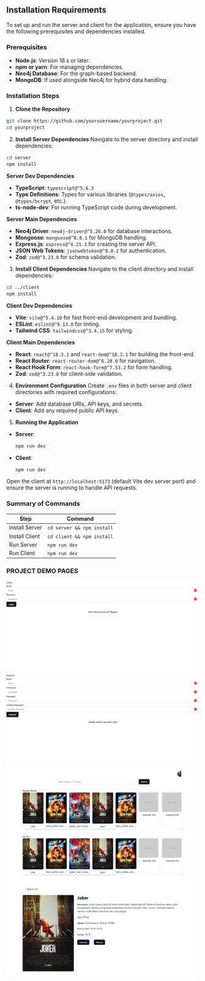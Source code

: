 ## Installation Requirements

To set up and run the server and client for the application, ensure you have the following prerequisites and dependencies installed.

### Prerequisites
- **Node.js**: Version 18.x or later.
- **npm or yarn**: For managing dependencies.
- **Neo4j Database**: For the graph-based backend.
- **MongoDB**: If used alongside Neo4j for hybrid data handling.

### Installation Steps

1. **Clone the Repository**
  ```bash
  git clone https://github.com/yourusername/yourproject.git
  cd yourproject
  ```

2. **Install Server Dependencies**
  Navigate to the server directory and install dependencies:
  ```bash
  cd server
  npm install
  ```

  **Server Dev Dependencies**
  - **TypeScript**: `typescript@^5.6.3`
  - **Type Definitions**: Types for various libraries (`@types/axios`, `@types/bcrypt`, etc.).
  - **ts-node-dev**: For running TypeScript code during development.

  **Server Main Dependencies**
  - **Neo4j Driver**: `neo4j-driver@^5.26.0` for database interactions.
  - **Mongoose**: `mongoose@^8.8.1` for MongoDB handling.
  - **Express.js**: `express@^4.21.1` for creating the server API.
  - **JSON Web Tokens**: `jsonwebtoken@^9.0.2` for authentication.
  - **Zod**: `zod@^3.23.8` for schema validation.

3. **Install Client Dependencies**
  Navigate to the client directory and install dependencies:
  ```bash
  cd ../client
  npm install
  ```

  **Client Dev Dependencies**
  - **Vite**: `vite@^5.4.10` for fast front-end development and bundling.
  - **ESLint**: `eslint@^9.13.0` for linting.
  - **Tailwind CSS**: `tailwindcss@^3.4.15` for styling.

  **Client Main Dependencies**
  - **React**: `react@^18.3.1` and `react-dom@^18.3.1` for building the front-end.
  - **React Router**: `react-router-dom@^6.28.0` for navigation.
  - **React Hook Form**: `react-hook-form@^7.53.2` for form handling.
  - **Zod**: `zod@^3.23.8` for client-side validation.

4. **Environment Configuration**
  Create `.env` files in both server and client directories with required configurations:
  - **Server**: Add database URIs, API keys, and secrets.
  - **Client**: Add any required public API keys.

5. **Running the Application**
  - **Server**:
    ```bash
    npm run dev
    ```
  - **Client**:
    ```bash
    npm run dev
    ```

  Open the client at `http://localhost:5173` (default Vite dev server port) and ensure the server is running to handle API requests.

### Summary of Commands

| Step            | Command                    |
|-----------------|----------------------------|
| Install Server  | `cd server && npm install` |
| Install Client  | `cd client && npm install` |
| Run Server      | `npm run dev`              |
| Run Client      | `npm run dev`              |

### PROJECT DEMO PAGES
![Login Page](demo/login_page.png)
![Registeration Page](demo/register_page.png)
![Home Page](demo/homepage.png)
![Media Detail Page](demo/detail_page.png)